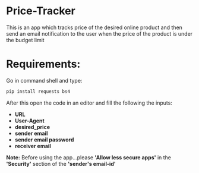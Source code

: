  # Price-Tracker
 This is an app which tracks price of the desired online product and then send an email notification to the user when the price of the       product is under the budget limit<br>
 # Requirements:
 Go in command shell and type:
 <br>
 ```bash
 pip install requests bs4
 ```
 After this open the code in an editor and fill the following the inputs:
 <ul>
 <li><strong>URL</strong> 
 <li><strong>User-Agent</strong>
 <li><strong>desired_price</strong>
 <li><strong>sender email</strong>
 <li><strong>sender email password</strong> 
 <li><strong>receiver email</strong>  
 </ul>
 <strong>Note:</strong> Before using the app...please <strong>'Allow less secure apps'</strong> in the <strong>'Security'</strong> section of the <strong> 'sender's email-id'</strong>
